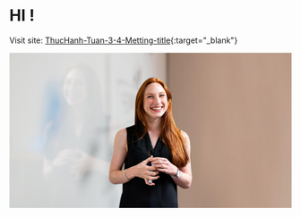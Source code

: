 # HI !

Visit site: [ThucHanh-Tuan-3-4-Metting-title](https://giahuyyy.github.io/ThucHanh-Tuan-3-4-Metting-title/){:target="_blank"}

![Display:](./assets/img/img_big.png)

